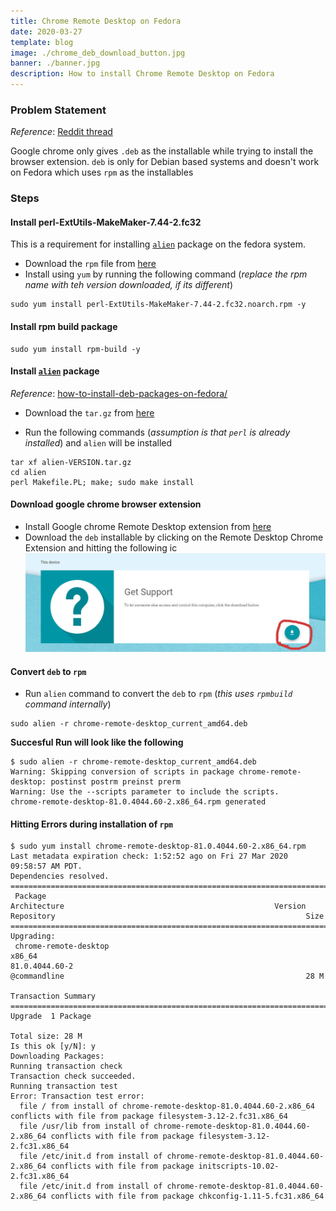 ```yaml
---
title: Chrome Remote Desktop on Fedora
date: 2020-03-27
template: blog
image: ./chrome_deb_download_button.jpg
banner: ./banner.jpg
description: How to install Chrome Remote Desktop on Fedora
---
```


### Problem Statement

_Reference_: [Reddit thread](https://www.reddit.com/r/Fedora/comments/ah6d0w/how_do_you_install_chrome_remote_desktop_on_fedora/)

Google chrome only gives `.deb` as the installable while trying to install the browser extension. `deb` is only for Debian based systems and doesn't work on Fedora which uses `rpm` as the installables

### Steps

#### Install perl-ExtUtils-MakeMaker-7.44-2.fc32

This is a requirement for installing [`alien`](http://joeyh.name/code/alien/) package on the fedora system.

-   Download the `rpm` file from [here](https://kojipkgs.fedoraproject.org//packages/perl-ExtUtils-MakeMaker/7.44/2.fc32/noarch/perl-ExtUtils-MakeMaker-7.44-2.fc32.noarch.rpm)
-   Install using `yum` by running the following command (_replace the rpm name with teh version downloaded, if its different_)

```
sudo yum install perl-ExtUtils-MakeMaker-7.44-2.fc32.noarch.rpm -y
```

#### Install rpm build package

```
sudo yum install rpm-build -y
```

#### Install [`alien`](http://joeyh.name/code/alien/) package

_Reference_: [how-to-install-deb-packages-on-fedora/](https://www.systutorials.com/how-to-install-deb-packages-on-fedora/)

-   Download the `tar.gz` from [here](http://ftp.de.debian.org/debian/pool/main/a/alien/alien_8.92.tar.gz)

-   Run the following commands (_assumption is that `perl` is already installed_) and `alien` will be installed

```
tar xf alien-VERSION.tar.gz
cd alien
perl Makefile.PL; make; sudo make install
```

#### Download google chrome browser extension

-   Install Google chrome Remote Desktop extension from [here](https://chrome.google.com/webstore/detail/chrome-remote-desktop/gbchcmhmhahfdphkhkmpfmihenigjmpp)
-   Download the `deb` installable by clicking on the Remote Desktop Chrome Extension and hitting the following ic
    ![image](./chrome_deb_download_button.jpg)

#### Convert `deb` to `rpm`

-   Run `alien` command to convert the `deb` to `rpm` (_this uses `rpmbuild` command internally_)

```
sudo alien -r chrome-remote-desktop_current_amd64.deb
```

**Succesful Run will look like the following**

```
$ sudo alien -r chrome-remote-desktop_current_amd64.deb
Warning: Skipping conversion of scripts in package chrome-remote-desktop: postinst postrm preinst prerm
Warning: Use the --scripts parameter to include the scripts.
chrome-remote-desktop-81.0.4044.60-2.x86_64.rpm generated
```

#### Hitting Errors during installation of `rpm`

```
$ sudo yum install chrome-remote-desktop-81.0.4044.60-2.x86_64.rpm
Last metadata expiration check: 1:52:52 ago on Fri 27 Mar 2020 09:58:57 AM PDT.
Dependencies resolved.
================================================================================================================================================================================================================================================================================
 Package                                                                   Architecture                                               Version                                                            Repository                                                        Size
================================================================================================================================================================================================================================================================================
Upgrading:
 chrome-remote-desktop                                                     x86_64                                                     81.0.4044.60-2                                                     @commandline                                                      28 M

Transaction Summary
================================================================================================================================================================================================================================================================================
Upgrade  1 Package

Total size: 28 M
Is this ok [y/N]: y
Downloading Packages:
Running transaction check
Transaction check succeeded.
Running transaction test
Error: Transaction test error:
  file / from install of chrome-remote-desktop-81.0.4044.60-2.x86_64 conflicts with file from package filesystem-3.12-2.fc31.x86_64
  file /usr/lib from install of chrome-remote-desktop-81.0.4044.60-2.x86_64 conflicts with file from package filesystem-3.12-2.fc31.x86_64
  file /etc/init.d from install of chrome-remote-desktop-81.0.4044.60-2.x86_64 conflicts with file from package initscripts-10.02-2.fc31.x86_64
  file /etc/init.d from install of chrome-remote-desktop-81.0.4044.60-2.x86_64 conflicts with file from package chkconfig-1.11-5.fc31.x86_64

```
